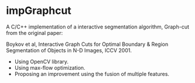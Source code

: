 # impGraphcut

A C/C++ implementation of a interactive segmentation algorithm, Graph-cut from the original paper:

Boykov et al, Interactive Graph Cuts for Optimal Boundary & Region Segmentation of Objects in N-D Images, ICCV 2001.

- Using OpenCV library.
- Using max-flow optimization.
- Proposing an improvement using the fusion of multiple features.
